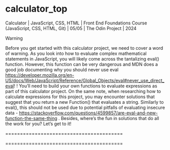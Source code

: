 # calculator_top
Calculator | JavaScript, CSS, HTML | Front End Foundations Course (JavaScript, CSS, HTML, Git) | 05/05 | The Odin Project | 2024

Warning

Before you get started with this calculator project, we need to cover a word of warning. As you look into how to evaluate complex mathematical statements in JavaScript, you will likely come across the tantalizing eval() function. However, this function can be very dangerous and MDN does a good job documenting why you should never use eval https://developer.mozilla.org/en-US/docs/Web/JavaScript/Reference/Global_Objects/eval#never_use_direct_eval! ! You’ll need to build your own functions to evaluate expressions as part of this calculator project. On the same note, when researching how to calculate expressions for this project, you may encounter solutions that suggest that you return a new Function() that evaluates a string. Similarly to eval(), this should not be used due to potential pitfalls of evaluating insecure data - https://stackoverflow.com/questions/4599857/are-eval-and-new-function-the-same-thing . Besides, where’s the fun in solutions that do all the work for you? Let’s get to it!

========================================



========================================